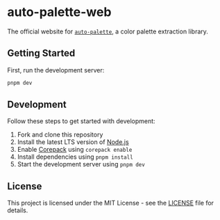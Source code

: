 # auto-palette-web

The official website for [`auto-palette`](https://github.com/t28hub/auto-palette), a color palette extraction library.

## Getting Started

First, run the development server:

```bash
pnpm dev
```

## Development

Follow these steps to get started with development:

1. Fork and clone this repository
2. Install the latest LTS version of [Node.js](https://nodejs.org/en)
3. Enable [Corepack](https://github.com/nodejs/corepack) using `corepack enable`
4. Install dependencies using `pnpm install`
5. Start the development server using `pnpm dev`

## License

This project is licensed under the MIT License - see the [LICENSE](LICENSE) file for details.

